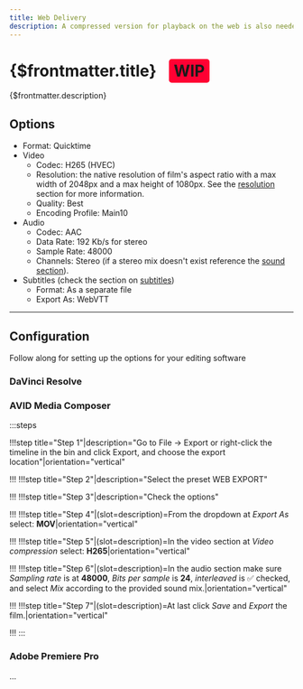 ```yaml
---
title: Web Delivery
description: A compressed version for playback on the web is also needed.
---
```


# {$frontmatter.title} <span style="background-color:#ff0033; margin-left:16px; padding:4px 8px; border-radius:.3rem;">WIP</span>

{$frontmatter.description}

## Options

- Format: Quicktime
- Video
  - Codec: H265 (HVEC)
  - Resolution: the native resolution of film's aspect ratio with a max width of 2048px and a max height of 1080px. See the [resolution](/docs/best-practices/resolution) section for more information.
  - Quality: Best
  - Encoding Profile: Main10
- Audio
  - Codec: AAC
  - Data Rate: 192 Kb/s for stereo
  - Sample Rate: 48000
  - Channels: Stereo (if a stereo mix doesn't exist reference the [sound section](/docs/best-practices/sound)).
- Subtitles (check the section on [subtitles](/docs/best-practices/subtitles))
  - Format: As a separate file
  - Export As: WebVTT

----------------------------------------------------------------

## Configuration

Follow along for setting up the options for your editing software

### DaVinci Resolve


### AVID Media Composer

:::steps

!!!step title="Step 1"|description="Go to File -> Export or right-click the timeline in the bin and click Export, and choose the export location"|orientation="vertical"


!!!
!!!step title="Step 2"|description="Select the preset WEB EXPORT"


!!!
!!!step title="Step 3"|description="Check the options"


!!!
!!!step title="Step 4"|(slot=description)=From the dropdown at *Export As* select: **MOV**|orientation="vertical"

!!!
!!!step title="Step 5"|(slot=description)=In the video section at *Video compression* select: **H265**|orientation="vertical"

!!!
!!!step title="Step 6"|(slot=description)=In the audio section make sure *Sampling rate* is at **48000**, *Bits per sample* is **24**, *interleaved* is :white_check_mark: checked, and select *Mix* according to the provided sound mix.|orientation="vertical"

!!!
!!!step title="Step 7"|(slot=description)=At last click *Save* and *Export* the film.|orientation="vertical"

!!!
:::

### Adobe Premiere Pro
...